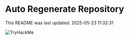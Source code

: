 # Auto Regenerate Repository

This README was last updated: 2025-05-23 11:32:31

 ![TryHackMe](https://tryhackme.com/badge/533634)
